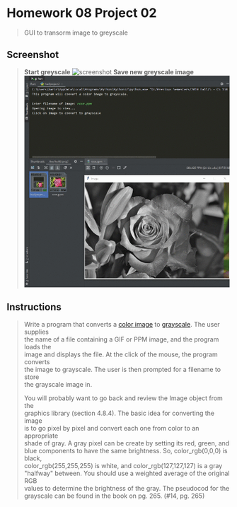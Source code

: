 # Homework 08 Project 02
> GUI to transorm image to greyscale

## Screenshot
> **Start greyscale**
![screenshot](hw8project2_1.gif)
> **Save new greyscale image**
> ![screenshot](hw8project2_2.gif)

## Instructions
> Write a program that converts a [color image](rose.ppm) to [grayscale](grey_rose.ppm).  The user supplies  
> the name of a file containing a GIF or PPM image, and the program loads the  
> image and displays the file. At the click of the mouse, the program converts  
> the image to grayscale.  The user is then prompted for a filename to store  
> the grayscale image in.  
> 
> You will probably want to go back and review the Image object from the  
> graphics library (section 4.8.4). The basic idea for converting the image  
> is to go pixel by pixel and convert each one from color to an appropriate  
> shade of gray.  A gray pixel can be create by setting its red, green, and  
> blue components to have the same brightness.  So, color_rgb(0,0,0) is black,  
> color_rgb(255,255,255) is white, and color_rgb(127,127,127) is a gray  
> "halfway" between.  You should use a weighted average of the original RGB  
> values to determine the brightness of the gray.  The pseudocod for the  
> grayscale can be found in the book on pg. 265. (#14, pg. 265)